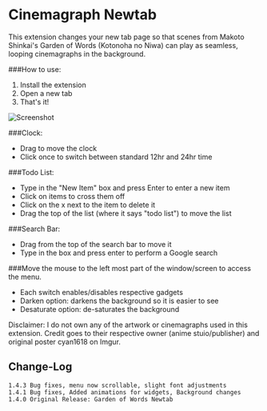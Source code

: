 # Cinemagraph Newtab
This extension changes your new tab page so that scenes from Makoto Shinkai's Garden of Words (Kotonoha no Niwa) can play as seamless, looping cinemagraphs in the background.

###How to use:
1. Install the extension
2. Open a new tab
3. That's it!

![Screenshot](/../master/SC.png)

###Clock:
- Drag to move the clock
- Click once to switch between standard 12hr and 24hr time

###Todo List:
- Type in the "New Item" box and press Enter to enter a new item
- Click on items to cross them off
- Click on the x next to the item to delete it
- Drag the top of the list (where it says "todo list") to move the list

###Search Bar:
- Drag from the top of the search bar to move it
- Type in the box and press enter to perform a Google search

###Move the mouse to the left most part of the window/screen to access the menu.
- Each switch enables/disables respective gadgets
- Darken option: darkens the background so it is easier to see
- Desaturate option: de-saturates the background


Disclaimer: I do not own any of the artwork or cinemagraphs used in this extension. Credit goes to their respective owner (anime stuio/publisher) and original poster cyan1618 on Imgur.


## Change-Log
```
1.4.3 Bug fixes, menu now scrollable, slight font adjustments
1.4.1 Bug fixes, Added animations for widgets, Background changes
1.4.0 Original Release: Garden of Words Newtab
```
